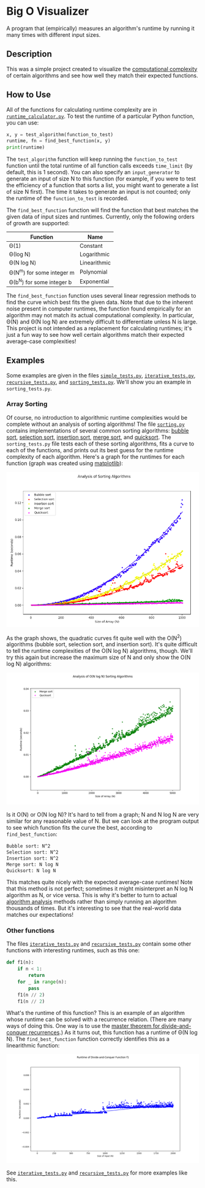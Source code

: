 # Big O Visualizer
A program that (empirically) measures an algorithm's runtime by running it many times with different input sizes.

## Description
This was a simple project created to visualize the [computational complexity](https://en.wikipedia.org/wiki/Computational_complexity) of certain algorithms and see how well they match their expected functions.

## How to Use
All of the functions for calculating runtime complexity are in [`runtime_calculator.py`](runtime_calculator.py). To test the runtime of a particular Python function, you can use:
```python
x, y = test_algorithm(function_to_test)
runtime, fn = find_best_function(x, y)
print(runtime)
```
The `test_algorithm` function will keep running the `function_to_test` function until the total runtime of all function calls exceeds `time_limit` (by default, this is 1 second). You can also specify an `input_generator` to generate an input of size N to this function (for example, if you were to test the efficiency of a function that sorts a list, you might want to generate a list of size N first). The time it takes to generate an input is not counted; only the runtime of the `function_to_test` is recorded.

The `find_best_function` function will find the function that best matches the given data of input sizes and runtimes. Currently, only the following orders of growth are supported:

Function | Name
-------- | ----
Θ(1)     | Constant
Θ(log N) | Logarithmic
Θ(N log N) | Linearithmic
Θ(N<sup>m</sup>) for some integer m | Polynomial
Θ(b<sup>N</sup>) for some integer b | Exponential

The `find_best_function` function uses several linear regression methods to find the curve which best fits the given data. Note that due to the inherent noise present in computer runtimes, the function found empirically for an algorithm may not match its actual computational complexity. In particular, Θ(N) and Θ(N log N) are extremely difficult to differentiate unless N is large. This project is not intended as a replacement for calculating runtimes; it's just a fun way to see how well certain algorithms match their expected average-case complexities!

## Examples
Some examples are given in the files [`simple_tests.py`](simple_tests.py), [`iterative_tests.py`](iterative_tests.py), [`recursive_tests.py`](recursive_tests.py), and [`sorting_tests.py`](sorting_tests.py). We'll show you an example in `sorting_tests.py`.

### Array Sorting
Of course, no introduction to algorithmic runtime complexities would be complete without an analysis of sorting algorithms! The file [`sorting.py`](sorting.py) contains implementations of several common sorting algorithms: [bubble sort](https://en.wikipedia.org/wiki/Bubble_sort), [selection sort](https://en.wikipedia.org/wiki/Selection_sort), [insertion sort](https://en.wikipedia.org/wiki/Insertion_sort), [merge sort](https://en.wikipedia.org/wiki/Merge_sort), and [quicksort](https://en.wikipedia.org/wiki/Quicksort). The `sorting_tests.py` file tests each of these sorting algorithms, fits a curve to each of the functions, and prints out its best guess for the runtime complexity of each algorithm. Here's a graph for the runtimes for each function (graph was created using [matplotlib](https://matplotlib.org/)):

![Scatterplot of Sorting Algorithms](/images/sorting-graph.png)

As the graph shows, the quadratic curves fit quite well with the O(N<sup>2</sup>) algorithms (bubble sort, selection sort, and insertion sort). It's quite difficult to tell the runtime complexities of the O(N log N) algorithms, though. We'll try this again but increase the maximum size of N and only show the O(N log N) algorithms:

![Scatterplot of O(N log N) Sorting Algorithms](/images/efficient-sorting-graph.png)

Is it O(N) or O(N log N)? It's hard to tell from a graph; N and N log N are very similar for any reasonable value of N. But we can look at the program output to see which function fits the curve the best, according to `find_best_function`:
```
Bubble sort: N^2
Selection sort: N^2
Insertion sort: N^2
Merge sort: N log N
Quicksort: N log N
```
This matches quite nicely with the expected average-case runtimes! Note that this method is not perfect; sometimes it might misinterpret an N log N algorithm as N, or vice versa. This is why it's better to turn to actual [algorithm analysis](https://en.wikipedia.org/wiki/Analysis_of_algorithms) methods rather than simply running an algorithm thousands of times. But it's interesting to see that the real-world data matches our expectations!

### Other functions
The files [`iterative_tests.py`](iterative_tests.py) and [`recursive_tests.py`](recursive_tests.py) contain some other functions with interesting runtimes, such as this one:
```python
def f1(n):
    if n < 1:
        return
    for _ in range(n):
        pass
    f1(n // 2)
    f1(n // 2)
```
What's the runtime of this function? This is an example of an algorithm whose runtime can be solved with a recurrence relation. (There are many ways of doing this. One way is to use the [master theorem for divide-and-conquer recurrences](https://en.wikipedia.org/wiki/Master_theorem_(analysis_of_algorithms)).) As it turns out, this function has a runtime of Θ(N log N). The `find_best_function` function correctly identifies this as a linearithmic function:

![Scatterplot of Recursive Function f1](/images/f1-graph.png)

See [`iterative_tests.py`](iterative_tests.py) and [`recursive_tests.py`](recursive_tests.py) for more examples like this.
